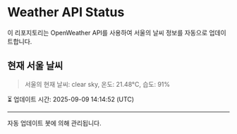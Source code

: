 
# Weather API Status

이 리포지토리는 OpenWeather API를 사용하여 서울의 날씨 정보를 자동으로 업데이트합니다.

## 현재 서울 날씨
> 서울의 현재 날씨: clear sky, 온도: 21.48°C, 습도: 91%

⏳ 업데이트 시간: 2025-09-09 14:14:52 (UTC)

---
자동 업데이트 봇에 의해 관리됩니다.
